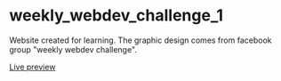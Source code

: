 <h1>weekly_webdev_challenge_1</h1>

Website created for learning. The graphic design comes from facebook group "weekly webdev challenge".

<a href="https://robertsto.github.io/weekly_webdev_challenge1/">Live preview</a>
